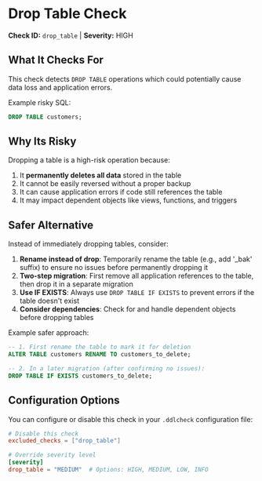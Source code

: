 # Drop Table Check

**Check ID:** `drop_table` | **Severity:** HIGH

## What It Checks For

This check detects `DROP TABLE` operations which could potentially cause data loss and application errors.

Example risky SQL:

```sql
DROP TABLE customers;
```

## Why Its Risky

Dropping a table is a high-risk operation because:

1. It **permanently deletes all data** stored in the table
2. It cannot be easily reversed without a proper backup
3. It can cause application errors if code still references the table
4. It may impact dependent objects like views, functions, and triggers

## Safer Alternative

Instead of immediately dropping tables, consider:

1. **Rename instead of drop**: Temporarily rename the table (e.g., add '_bak' suffix) to ensure no issues before permanently dropping it
2. **Two-step migration**: First remove all application references to the table, then drop it in a separate migration
3. **Use IF EXISTS**: Always use `DROP TABLE IF EXISTS` to prevent errors if the table doesn't exist
4. **Consider dependencies**: Check for and handle dependent objects before dropping tables

Example safer approach:

```sql
-- 1. First rename the table to mark it for deletion
ALTER TABLE customers RENAME TO customers_to_delete;

-- 2. In a later migration (after confirming no issues):
DROP TABLE IF EXISTS customers_to_delete;
```

## Configuration Options

You can configure or disable this check in your `.ddlcheck` configuration file:

```toml
# Disable this check
excluded_checks = ["drop_table"]

# Override severity level
[severity]
drop_table = "MEDIUM"  # Options: HIGH, MEDIUM, LOW, INFO
``` 